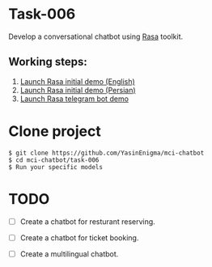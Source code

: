 # Task-006
Develop a conversational chatbot using [Rasa](https://rasa.com/) toolkit.

## Working steps:
1. [Launch Rasa initial demo (English)](https://github.com/YasinEnigma/mci-chatbot/tree/main/task-006/part-01)
2. [Launch Rasa initial demo (Persian)](https://github.com/YasinEnigma/mci-chatbot/tree/main/task-006/part-02)
3. [Launch Rasa telegram bot demo](https://github.com/YasinEnigma/mci-chatbot/tree/main/task-006/part-03)


# Clone project 
```shell
$ git clone https://github.com/YasinEnigma/mci-chatbot
$ cd mci-chatbot/task-006
$ Run your specific models
```

# TODO
- [ ] Create a chatbot for resturant reserving.
- [ ] Create a chatbot for ticket booking.
- [ ] Create a multilingual chatbot.

